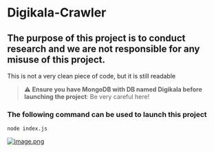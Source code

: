 # Digikala-Crawler

## The purpose of this project is to conduct research and we are not responsible for any misuse of this project.
This is not a very clean piece of code, but it is still readable

> :warning: **Ensure you have MongoDB with DB named Digikala before launching the project**: Be very careful here!

### The following command can be used to launch this project
```console
node index.js
```
[![image.png](https://i.postimg.cc/XvyFgHZ0/image.png)](https://postimg.cc/3yYd8ZCL)
